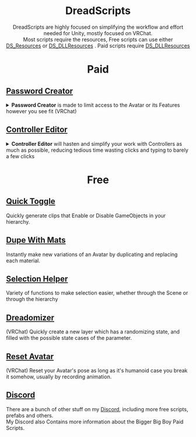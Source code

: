
  <h1 align="center"> DreadScripts</h1>
<p align="center">DreadScripts are highly focused on simplifying the workflow and effort needed for Unity, mostly focused on VRChat.<br>
Most scripts require the resources, Free scripts can use either <a href="https://github.com/Dreadrith/DreadScripts/releases/download/Scripts/DS_Resources.unitypackage">DS_Resources</a> or <a href="https://github.com/Dreadrith/DreadScripts/releases/download/Scripts/DS_DLLResources.unitypackage">DS_DLLResources</a>
. Paid scripts require <a href="https://github.com/Dreadrith/DreadScripts/releases/download/Scripts/DS_DLLResources.unitypackage">DS_DLLResources</a></p>


<h1 align="center">Paid</h1>

## [Password Creator](https://github.com/Dreadrith/DreadScripts/tree/main/PasswordCreator)
<details>
<summary><b>Password Creator</b> is made to limit access to the Avatar or its Features however you see fit (VRChat)</summary>

    - Lock the Avatar, not allowing it to move nor track.
    - Lock the Layers, stop certain things from working or changing.
    - Lock the SubMenus, disallow access to certain menus and features
</details>

## [Controller Editor](https://github.com/Dreadrith/DreadScripts/tree/main/ControllerEditor)
<details>
  <summary><b>Controller Editor</b> will hasten and simplify your work with Controllers as much as possible, reducing tedious time wasting clicks and typing to barely a few clicks</summary>
    
    - Multi-Edit and Copy/Paste Transitions Settings and Conditions.
    - (VRChat) Multi-Edit Avatar Parameter Drivers Parameters.
    - Variety of functions: Reverse/Remake/Redirect Transitions, Flip Conditions Mode, Separate/Merge Conditions.
    - Duplicate Layers or Copy them to another controller
</details>
<h1 align="center">Free</h1>

## [Quick Toggle](https://github.com/Dreadrith/DreadScripts/releases/download/Scripts/QuickToggle.unitypackage)
Quickly generate clips that Enable or Disable GameObjects in your hierarchy.
## [Dupe With Mats](https://github.com/Dreadrith/DreadScripts/tree/main/Duplicate%20With%20Materials)  
Instantly make new variations of an Avatar by duplicating and replacing each material.
## [Selection Helper](https://github.com/Dreadrith/DreadScripts/releases/download/Scripts/SelectionHelper.unitypackage)  
Variety of functions to make selection easier, whether through the Scene or through the hierarchy
## [Dreadomizer](https://github.com/Dreadrith/DreadScripts/releases/download/Scripts/Dreadomizer.unitypackage)  
(VRChat) Quickly create a new layer which has a randomizing state, and filled with the possible state cases of the parameter.
## [Reset Avatar](https://github.com/Dreadrith/DreadScripts/releases/download/Scripts/Reset.Avatar.unitypackage)  
(VRChat) Reset your Avatar's pose as long as it's humanoid case you break it somehow, usually by recording animation.

## [Discord](https://discord.gg/ZsPfrGn)
There are a bunch of other stuff on my <a href="https://discord.gg/ZsPfrGn">Discord</a>, including more free scripts, prefabs and others.  
My Discord also Contains more information about the Bigger Big Boy Paid Scripts.
